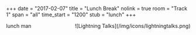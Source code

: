 +++
date = "2017-02-07"
title = "Lunch Break"
nolink = true
room = "Track 1"
span = "all"
time_start = "1200"
stub = "lunch"
+++
<div style="float: right">
![Lightning Talks](/img/icons/lightningtalks.png)
</div>

lunch man
